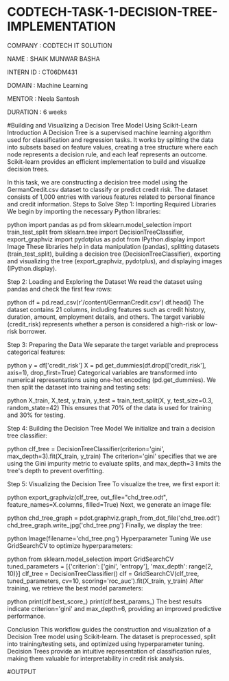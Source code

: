 # CODTECH-TASK-1-DECISION-TREE-IMPLEMENTATION

COMPANY : CODTECH IT SOLUTION

NAME : SHAIK MUNWAR BASHA

INTERN ID : CT06DM431

DOMAIN : Machine Learning

MENTOR : Neela Santosh

DURATION : 6 weeks


#Building and Visualizing a Decision Tree Model Using Scikit-Learn
Introduction
A Decision Tree is a supervised machine learning algorithm used for classification and regression tasks. It works by splitting the data into subsets based on feature values, creating a tree structure where each node represents a decision rule, and each leaf represents an outcome. Scikit-learn provides an efficient implementation to build and visualize decision trees.

In this task, we are constructing a decision tree model using the GermanCredit.csv dataset to classify or predict credit risk. The dataset consists of 1,000 entries with various features related to personal finance and credit information.
Steps to Solve
Step 1: Importing Required Libraries
We begin by importing the necessary Python libraries:

python
import pandas as pd
from sklearn.model_selection import train_test_split
from sklearn.tree import DecisionTreeClassifier, export_graphviz
import pydotplus as pdot
from IPython.display import Image
These libraries help in data manipulation (pandas), splitting datasets (train_test_split), building a decision tree (DecisionTreeClassifier), exporting and visualizing the tree (export_graphviz, pydotplus), and displaying images (IPython.display).

Step 2: Loading and Exploring the Dataset
We read the dataset using pandas and check the first few rows:

python
df = pd.read_csv(r'/content/GermanCredit.csv')
df.head()
The dataset contains 21 columns, including features such as credit history, duration, amount, employment details, and others. The target variable (credit_risk) represents whether a person is considered a high-risk or low-risk borrower.

Step 3: Preparing the Data
We separate the target variable and preprocess categorical features:

python
y = df['credit_risk']
X = pd.get_dummies(df.drop(['credit_risk'], axis=1), drop_first=True)
Categorical variables are transformed into numerical representations using one-hot encoding (pd.get_dummies). We then split the dataset into training and testing sets:

python
X_train, X_test, y_train, y_test = train_test_split(X, y, test_size=0.3, random_state=42)
This ensures that 70% of the data is used for training and 30% for testing.

Step 4: Building the Decision Tree Model
We initialize and train a decision tree classifier:

python
clf_tree = DecisionTreeClassifier(criterion='gini', max_depth=3).fit(X_train, y_train)
The criterion='gini' specifies that we are using the Gini impurity metric to evaluate splits, and max_depth=3 limits the tree's depth to prevent overfitting.

Step 5: Visualizing the Decision Tree
To visualize the tree, we first export it:

python
export_graphviz(clf_tree, out_file="chd_tree.odt", feature_names=X.columns, filled=True)
Next, we generate an image file:

python
chd_tree_graph = pdot.graphviz.graph_from_dot_file('chd_tree.odt')
chd_tree_graph.write_jpg('chd_tree.png')
Finally, we display the tree:

python
Image(filename='chd_tree.png')
Hyperparameter Tuning
We use GridSearchCV to optimize hyperparameters:

python
from sklearn.model_selection import GridSearchCV
tuned_parameters = [{'criterion': ['gini', 'entropy'], 'max_depth': range(2, 10)}]
clf_tree = DecisionTreeClassifier()
clf = GridSearchCV(clf_tree, tuned_parameters, cv=10, scoring='roc_auc').fit(X_train, y_train)
After training, we retrieve the best model parameters:

python
print(clf.best_score_)
print(clf.best_params_)
The best results indicate criterion='gini' and max_depth=6, providing an improved predictive performance.

Conclusion
This workflow guides the construction and visualization of a Decision Tree model using Scikit-learn. The dataset is preprocessed, split into training/testing sets, and optimized using hyperparameter tuning. Decision Trees provide an intuitive representation of classification rules, making them valuable for interpretability in credit risk analysis.


#OUTPUT
